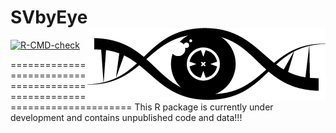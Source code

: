 # SVbyEye <img src="inst/figures/SVbyEye_online.png" align="right"/>

<!-- badges: start -->
[![R-CMD-check](https://github.com/daewoooo/SVbyEye/actions/workflows/R-CMD-check.yaml/badge.svg)](https://github.com/daewoooo/SVbyEye/actions/workflows/R-CMD-check.yaml)
<!-- badges: end -->

=========================================================================
This R package is currently under development and contains unpublished code and data!!!
